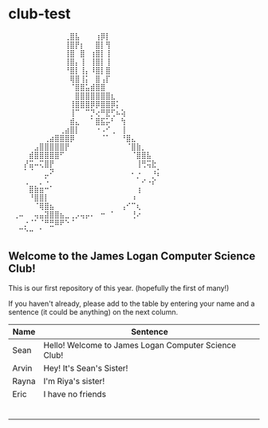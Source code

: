 # club-test

⠀⠀⠀⠀⠀⠀⠀⠀⠀⠀⠀⢀⣿⣧⠀⠀⠀⢰⡿⡇⠀⠀⠀⠀⠀⠀⠀⠀⠀⠀ ⠀⠀⠀⠀⠀⠀⠀⠀⠀⠀⠀⢸⣿⡟⡆⠀⠀⣿⡇⢻⠀⠀⠀⠀⠀⠀⠀⠀⠀⠀ ⠀⠀⠀⠀⠀⠀⠀⠀⠀⠀⠀⢸⣿⠀⣿⠀⢰⣿⡇⢸⠀⠀⠀⠀⠀⠀⠀⠀⠀⠀ ⠀⠀⠀⠀⠀⠀⠀⠀⠀⠀⠀⢸⣿⡄⢸⠀⢸⣿⡇⢸⠀⠀⠀⠀⠀⠀⠀⠀⠀⠀ ⠀⠀⠀⠀⠀⠀⠀⠀⠀⠀⠀⠘⣿⡇⢸⡄⠸⣿⡇⣿⠀⠀⠀⠀⠀⠀⠀⠀⠀⠀ ⠀⠀⠀⠀⠀⠀⠀⠀⠀⠀⠀⠀⢿⣿⢸⡅⠀⣿⢠⡏⠀⠀⠀⠀⠀⠀⠀⠀⠀⠀ ⠀⠀⠀⠀⠀⠀⠀⠀⠀⠀⠀⠀⠈⣿⣿⣥⣾⣿⣿⠀⠀⠀⠀⠀⠀⠀⠀⠀⠀⠀ ⠀⠀⠀⠀⠀⠀⠀⠀⠀⠀⠀⠀⠀⣿⣿⣿⣿⣿⣿⣿⣆⠀⠀⠀⠀⠀⠀⠀⠀⠀ ⠀⠀⠀⠀⠀⠀⠀⠀⠀⠀⠀⠀⢸⣿⣿⣿⡿⡿⣿⣿⡿⡅⠀⠀⠀⠀⠀⠀⠀⠀ ⠀⠀⠀⠀⠀⠀⠀⠀⠀⠀⠀⠀⢸⠉⠀⠉⡙⢔⠛⣟⢋⠦⢵⠀⠀⠀⠀⠀⠀⠀ ⠀⠀⠀⠀⠀⠀⠀⠀⠀⠀⠀⠀⣾⣄⠀⠀⠁⣿⣯⡥⠃⠀⢳⠀⠀⠀⠀⠀⠀⠀ ⠀⠀⠀⠀⠀⠀⠀⠀⠀⠀⢀⣴⣿⡇⠀⠀⠀⠐⠠⠊⢀⠀⢸⠀⠀⠀⠀⠀⠀⠀ ⠀⠀⠀⠀⠀⠀⠀⢀⣴⣿⣿⣿⡿⠀⠀⠀⠀⠀⠈⠁⠀⠀⠘⣿⣄⠀⠀⠀⠀⠀ ⠀⠀⠀⠀⠀⣠⣿⣿⣿⣿⣿⡟⠀⠀⠀⠀⠀⠀⠀⠀⠀⠀⠀⠈⣿⣷⡀⠀⠀⠀ ⠀⠀⠀⠀⣾⣿⣿⣿⣿⣿⠋⠀⠀⠀⠀⠀⠀⠀⠀⠀⠀⠀⠀⠀⠈⣿⣿⣧⠀⠀ ⠀⠀⠀⡜⣭⠤⢍⣿⡟⠀⠀⠀⠀⠀⠀⠀⠀⠀⠀⠀⠀⠀⠀⠀⠀⢸⢛⢭⣗⠀ ⠀⠀⠀⠁⠈⠀⠀⣀⠝⠀⠀⠀⠀⠀⠀⠀⠀⠀⠀⠀⠀⠀⠀⠀⠄⠠⠀⠀⠰⡅ ⠀⠀⠀⢀⠀⠀⡀⠡⠀⠀⠀⠀⠀⠀⠀⠀⠀⠀⠀⠀⠀⠀⠀⠀⠀⠁⠔⠠⡕⠀ ⠀⠀⠀⠀⣿⣷⣶⠒⠁⠀⠀⠀⠀⠀⠀⠀⠀⠀⠀⠀⠀⠀⠀⠀⠀⢰⠀⠀⠀⠀ ⠀⠀⠀⠀⠘⣿⣿⡇⠀⠀⠀⠀⠀⠀⠀⠀⠀⠀⠀⠀⠀⠀⠀⠀⠰⠀⠀⠀⠀⠀ ⠀⠀⠀⠀⠀⠈⢿⣿⣦⠀⠀⠀⠀⠀⠀⠀⠀⠀⠀⠀⠀⠀⢠⠊⠉⢆⠀⠀⠀⠀ ⠀⢀⠤⠀⠀⢤⣤⣽⣿⣿⣦⣀⢀⡠⢤⡤⠄⠀⠒⠀⠁⠀⠀⠀⢘⠔⠀⠀⠀⠀ ⠀⠀⠀⡐⠈⠁⠈⠛⣛⠿⠟⠑⠈⠀⠀⠀⠀⠀⠀⠀⠀⠀⠀⠀⠀⠀⠀⠀⠀⠀ ⠀⠀⠉⠑⠒⠀⠁⠀⠀⠀⠀⠀⠀⠀⠀⠀⠀⠀⠀⠀⠀⠀⠀⠀⠀


## Welcome to the James Logan Computer Science Club! 
This is our first repository of this year. (hopefully the first of many!)

If you haven't already, please add to the table by entering your name and a sentence (it could be anything) on the next column.

|Name   |Sentence   |
|-------|-----------|
|Sean   |Hello! Welcome to James Logan Computer Science Club!   |
|Arvin  |Hey! It's Sean's Sister!  |
|Rayna  |I'm Riya's sister!   |
|Eric   |I have no friends  |
|   |   |
|   |   |
|   |   |
|   |   |
|   |   |
|   |   |
